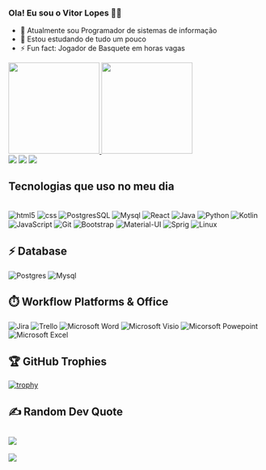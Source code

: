  ### Ola! Eu sou o Vitor Lopes 🙋‍♂️
- 🔭 Atualmente sou Programador de sistemas de informação 
- 🌱 Estou estudando de tudo um pouco
- ⚡ Fun fact: Jogador de Basquete em horas vagas

<div>
  <a href="https://github.com/Vitor-Lopes-Rodrigues">
  <img height="180em" src="https://github-readme-stats.vercel.app/api?username=Vitor-Lopes-Rodrigues&show_icons=true&theme=dark"/>
  <img height="180em" src="https://github-readme-stats.vercel.app/api/top-langs/?username=Vitor-lopes-Rodrigues&layout=compact&langs_count=7&theme=dark"/>
<div>
  <a href="https://www.instagram.com/vitor_lopes_rodrigues/" target="_blank"><img src="https://img.shields.io/badge/-Instagram-%23E4405F?style=for-the-badge&logo=instagram&logoColor=white" target="_blank"></a> 
  <a href="https://www.linkedin.com/in/vitor-lopes-a183a71b7/" target="_blank"><img src="https://img.shields.io/badge/-LinkedIn-%230077B5?style=for-the-badge&logo=linkedin&logoColor=white" target="_blank"></a>
  <a href ="email:lopesvitor153@gmail.com.br" alt="lopesvitor153@gmail.com"> <img src="https://img.shields.io/badge/-Gmail-%23333?style=for-the-badge&logo=gmail&logoColor=white" target="_blank"></a>

 ## Tecnologias que uso no meu dia
 <div style="display: inline_block"><br/>
    <img align="center" alt="html5" src="https://img.shields.io/badge/HTML-239120?style=for-the-badge&logo=html5&logoColor=white" />
    <img align="center" alt="css" src="https://img.shields.io/badge/CSS-239120?&style=for-the-badge&logo=css3&logoColor=white"/>
     <img align="center" alt="PostgresSQL" src="https://img.shields.io/badge/PostgreSQL-316192?style=for-the-badge&logo=postgresql&logoColor=white"/>
      <img align="center" alt="Mysql" src="https://img.shields.io/badge/MySQL-005C84?style=for-the-badge&logo=mysql&logoColor=white"/>
     <img align="center" alt="React" src="https://img.shields.io/badge/React-20232A?style=for-the-badge&logo=react&logoColor=61DAFB"/>
    <img align="center" alt="Java" src="https://img.shields.io/badge/Java-ED8B00?style=for-the-badge&logo=openjdk&logoColor=white"/> 
    <img align="center" alt="Python" src="https://img.shields.io/badge/Python-3776AB?style=for-the-badge&logo=python&logoColor=white"/>
    <img align="center" alt="Kotlin" src="https://img.shields.io/badge/Kotlin-0095D5?&style=for-the-badge&logo=kotlin&logoColor=white"/>
    <img align="center" alt="JavaScript" src="https://img.shields.io/badge/JavaScript-F7DF1E?style=for-the-badge&logo=javascript&logoColor=black"/>
    <img align="center" alt="Git" src="https://img.shields.io/badge/GIT-E44C30?style=for-the-badge&logo=git&logoColor=white"/>
    <img align="center" alt="Bootstrap" src="https://img.shields.io/badge/Bootstrap-563D7C?style=for-the-badge&logo=bootstrap&logoColor=white"/>
    <img align="center" alt="Material-UI" src="https://img.shields.io/badge/Material--UI-0081CB?style=for-the-badge&logo=material-ui&logoColor=white"/>
    <img align="center" alt="Sprig" src="https://img.shields.io/badge/Spring-6DB33F?style=for-the-badge&logo=spring&logoColor=white"/>
    <img align="center" alt="Linux" src="https://img.shields.io/badge/Linux-FCC624?style=for-the-badge&logo=linux&logoColor=black"/>
 </div>

##

 ## ⚡ Database
  <div>
    <img align="center" alt="Postgres" src="https://img.shields.io/badge/PostgreSQL-316192?style=for-the-badge&logo=postgresql&logoColor=white"/>
    <img align="center" alt="Mysql" src="https://img.shields.io/badge/MySQL-005C84?style=for-the-badge&logo=mysql&logoColor=white"/>
  </div>


 ## ⏱️ Workflow Platforms & Office
 <div>
    <img align="center" alt="Jira" src="https://img.shields.io/badge/Jira-0052CC?style=for-the-badge&logo=Jira&logoColor=white"/>
    <img align="center" alt="Trello" src="https://img.shields.io/badge/Trello-0052CC?style=for-the-badge&logo=trello&logoColor=white"/>
    <img align="center" alt="Microsoft Word" src="https://img.shields.io/badge/Microsoft_Word-2B579A?style=for-the-badge&logo=microsoft-word&logoColor=white"/>
    <img align="center" alt="Microsoft Visio" src="https://img.shields.io/badge/Microsoft_Visio-3955A3?style=for-the-badge&logo=microsoft-visio&logoColor=white"/>
    <img align="center" alt="Micorsoft Powepoint" src="https://img.shields.io/badge/Microsoft_PowerPoint-B7472A?style=for-the-badge&logo=microsoft-powerpoint&logoColor=white"/>
    <img align="center" alt="Microsoft Excel" src="https://img.shields.io/badge/Microsoft_Excel-217346?style=for-the-badge&logo=microsoft-excel&logoColor=white"/>
</div>

 ##

 ## 🏆 GitHub Trophies
[![trophy](https://github-profile-trophy.vercel.app/?username=Vitor-Lopes-Rodrigues&theme=onedark)](https://github.com/ryo-ma/github-profile-trophy)

 ## ✍️ Random Dev Quote
![](https://quotes-github-readme.vercel.app/api?type=horizontal&theme=algolia) 
---
<a href="https://visitcount.itsvg.in">
  <img src="https://visitcount.itsvg.in/api?id=Vitor-Lopes-Rodrigues&label=Profile%20Views&color=3&icon=7&pretty=false" />
</a>


